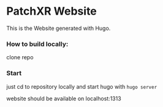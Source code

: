 # PatchXR Website

This is the Website generated with Hugo.

### How to build locally:

clone repo

### Start
just cd to repository locally and start hugo with
`hugo server`

website should be available on localhost:1313
